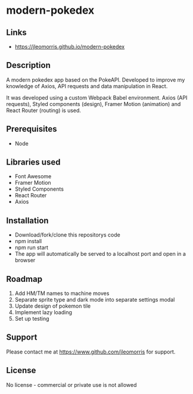 # modern-pokedex

## Links

- https://jleomorris.github.io/modern-pokedex

## Description

<p>A modern pokedex app based on the PokeAPI. Developed to improve my knowledge of Axios, API requests and data manipulation in React.</p>
<p>It was developed using a custom Webpack Babel environment. Axios (API requests), Styled components (design), Framer Motion (animation) and React Router (routing) is used.</p>

## Prerequisites

<ul>
  <li>Node</li>
</ul>

## Libraries used

<ul>
 <li>Font Awesome</li>
  <li>Framer Motion</li>
  <li>Styled Components</li>
  <li>React Router</li>
  <li>Axios</li>
</ul>

## Installation

<ul>
  <li>Download/fork/clone this repositorys code</li>
  <li>npm install</li>
  <li>npm run start</li>
  <li>The app will automatically be served to a localhost port and open in a browser</li>
</ul>

## Roadmap

<ol>
  <li>Add HM/TM names to machine moves</li>
  <li>Separate sprite type and dark mode into separate settings modal</li>
  <li>Update design of pokemon tile</li>
  <li>Implement lazy loading</li>
  <li>Set up testing</li>
</ol>

## Support

Please contact me at https://www.github.com/jleomorris for support.

## License

No license - commercial or private use is not allowed
